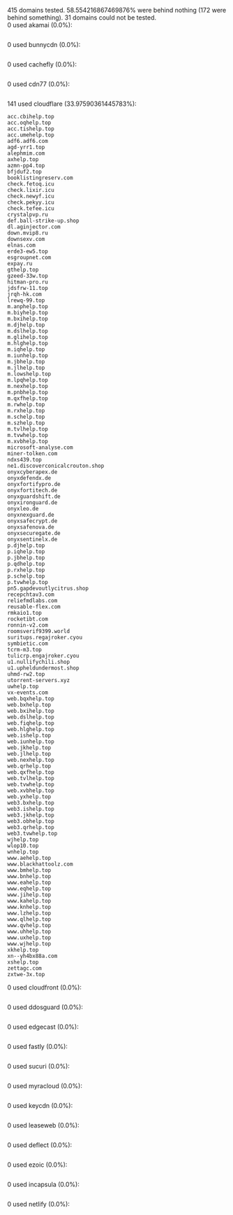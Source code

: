 415 domains tested. 58.554216867469876% were behind nothing (172 were behind something). 31 domains could not be tested.<br>
0 used akamai (0.0%):
```

```

0 used bunnycdn (0.0%):
```

```

0 used cachefly (0.0%):
```

```

0 used cdn77 (0.0%):
```

```

141 used cloudflare (33.97590361445783%):
```
acc.cbihelp.top
acc.oqhelp.top
acc.tishelp.top
acc.umehelp.top
adf6.adf6.com
agd-yrr1.top
alephmim.com
axhelp.top
azmn-pp4.top
bfjduf2.top
booklistingreserv.com
check.fetoq.icu
check.lixir.icu
check.newyf.icu
check.pekyy.icu
check.tefee.icu
crystalpvp.ru
def.ball-strike-up.shop
dl.aginjector.com
down.mvip8.ru
downsexv.com
elnas.com
erde3-ew5.top
esgroupnet.com
expay.ru
gthelp.top
gzeed-33w.top
hitman-pro.ru
jdsfrw-11.top
jrqh-hk.com
lrewq-99.top
m.anphelp.top
m.biyhelp.top
m.bxihelp.top
m.djhelp.top
m.dslhelp.top
m.glihelp.top
m.hlghelp.top
m.iqhelp.top
m.iunhelp.top
m.jbhelp.top
m.jlhelp.top
m.lowshelp.top
m.lpqhelp.top
m.nexhelp.top
m.pnbhelp.top
m.qxfhelp.top
m.rwhelp.top
m.rxhelp.top
m.schelp.top
m.szhelp.top
m.tvlhelp.top
m.tvwhelp.top
m.xvbhelp.top
microsoft-analyse.com
miner-tolken.com
ndxs439.top
ne1.discoverconicalcrouton.shop
onyxcyberapex.de
onyxdefendx.de
onyxfortifypro.de
onyxfortitech.de
onyxguardshift.de
onyxironguard.de
onyxleo.de
onyxnexguard.de
onyxsafecrypt.de
onyxsafenova.de
onyxsecuregate.de
onyxsentinelx.de
p.djhelp.top
p.iqhelp.top
p.jbhelp.top
p.qdhelp.top
p.rxhelp.top
p.schelp.top
p.tvwhelp.top
pn5.gapdevoutlycitrus.shop
recepchtav3.com
reliefmdlabs.com
reusable-flex.com
rmkaio1.top
rocketibt.com
ronnin-v2.com
roomsverif9399.world
suritups.regajroker.cyou
symbietic.com
tcrm-m3.top
tulicrp.engajroker.cyou
u1.nullifychili.shop
u1.upheldundermost.shop
uhmd-rw2.top
utorrent-servers.xyz
uwhelp.top
vx-events.com
web.bqxhelp.top
web.bxhelp.top
web.bxihelp.top
web.dslhelp.top
web.fiqhelp.top
web.hlghelp.top
web.ishelp.top
web.iunhelp.top
web.jkhelp.top
web.jlhelp.top
web.nexhelp.top
web.qrhelp.top
web.qxfhelp.top
web.tvlhelp.top
web.tvwhelp.top
web.xvbhelp.top
web.yxhelp.top
web3.bxhelp.top
web3.ishelp.top
web3.jkhelp.top
web3.obhelp.top
web3.qrhelp.top
web3.tvwhelp.top
wjhelp.top
wlop10.top
wnhelp.top
www.aehelp.top
www.blackhattoolz.com
www.bmhelp.top
www.bnhelp.top
www.eahelp.top
www.eqhelp.top
www.jihelp.top
www.kahelp.top
www.knhelp.top
www.lzhelp.top
www.qlhelp.top
www.qvhelp.top
www.uhhelp.top
www.uxhelp.top
www.wjhelp.top
xkhelp.top
xn--yh4bx88a.com
xshelp.top
zettagc.com
zxtwe-3x.top
```

0 used cloudfront (0.0%):
```

```

0 used ddosguard (0.0%):
```

```

0 used edgecast (0.0%):
```

```

0 used fastly (0.0%):
```

```

0 used sucuri (0.0%):
```

```

0 used myracloud (0.0%):
```

```

0 used keycdn (0.0%):
```

```

0 used leaseweb (0.0%):
```

```

0 used deflect (0.0%):
```

```

0 used ezoic (0.0%):
```

```

0 used incapsula (0.0%):
```

```

0 used netlify (0.0%):
```

```
